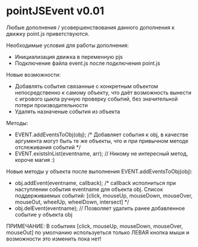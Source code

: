 # pointJSEvent v0.01

Любые дополнения / усовершенствования данного дополнения к движку point.js приветствуются.

Необходимые условия для работы дополнения:
 - Инициализация движка в переменную pjs
 - Подключение файла event.js после подключения point.js
 
Новые возможности:
 - Добавлять события связанные с конкретным объектом непосредственно к самому объекту, что даёт возможность вынести с игрового цыкла
ручную проверку событий, без значительной потери производительности
 - Удалять назначеные события из объекта
 
Методы:
 - EVENT.addEventsToObj(obj); /* Добавляет события к obj, в качестве аргумента могут быть те же объекты, что и при привычном методе
отслеживания событий */
 - EVENT.existsInList(eventname, arr); // Никому не интересный метод, короче магия :)
 
Новые методы у объекта после выполнения EVENT.addEventsToObj(obj):
  - obj.addEvent(eventname, callback); /* callback исполниться при наступлении события eventname для объекта obj. 
 Список поддерживаемых событий: [click, mouseUp, mouseDown, mouseOver, mouseOut, wheelUp, wheelDown, intersect] */
  - obj.delEvent(eventname); // Позволяет удалить ранее добавленное событие у объекта obj
  
ПРИМЕЧАНИЕ: В событиях [click, mouseUp, mouseDown, mouseOver, mouseOut] по умолчанию используеться только ЛЕВАЯ кнопка мыши
 и возможности это изменить пока нет!
